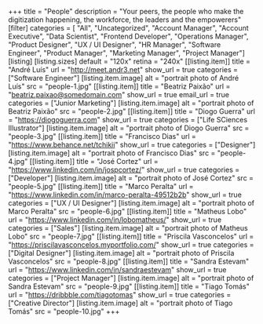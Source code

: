 +++
title = "People"
description = "Your peers, the people who make the digitization happening, the workforce, the leaders and the empowerers"
[filter]
    categories = [
        "All",
        "Uncategorized",
        "Account Manager",
        "Account Executive",
        "Data Scientist",
        "Frontend Developer",
        "Operations Manager",
        "Product Designer",
        "UX / UI Designer",
        "HR Manager",
        "Software Engineer",
        "Product Manager",
        "Marketing Manager",
        "Project Manager"]
[listing]
    [listing.sizes]
        default = "120x"
        retina = "240x"
    [[listing.item]]
        title = "André Luís"
        url = "http://meet.andr3.net"
        show_url = true
        categories = ["Software Engineer"]
        [listing.item.image]
            alt = "portrait photo of André Luís"
            src = "people-1.jpg"
    [[listing.item]]
        title = "Beatriz Paixão"
        url = "beatriz.paixao@somedomain.com"
        show_url = true
        email_url = true
        categories = ["Junior Marketing"]
        [listing.item.image]
            alt = "portrait photo of Beatriz Paixão"
            src = "people-2.jpg"
    [[listing.item]]
        title = "Diogo Guerra"
        url = "https://diogoguerra.com"
        show_url = true
        categories = ["Life SCiences Illustrator"]
        [listing.item.image]
            alt = "portrait photo of Diogo Guerra"
            src = "people-3.jpg"
    [[listing.item]]
        title = "Francisco Dias"
        url = "https://www.behance.net/tchikii"
        show_url = true
        categories = ["Designer"]
        [listing.item.image]
            alt = "portrait photo of Francisco Dias"
            src = "people-4.jpg"
    [[listing.item]]
        title = "José Cortez"
        url = "https://www.linkedin.com/in/jospcortez/"
        show_url = true
        categories = ["Developer"]
        [listing.item.image]
            alt = "portrait photo of José Cortez"
            src = "people-5.jpg"
    [[listing.item]]
        title = "Marco Peralta"
        url = "https://www.linkedin.com/in/marco-peralta-49512b2b"
        show_url = true
        categories = ["UX / UI Designer"]
        [listing.item.image]
            alt = "portrait photo of Marco Peralta"
            src = "people-6.jpg"
    [[listing.item]]
        title = "Matheus Lobo"
        url = "https://www.linkedin.com/in/lobomatheus/"
        show_url = true
        categories = ["Sales"]
        [listing.item.image]
            alt = "portrait photo of Matheus Lobo"
            src = "people-7.jpg"
    [[listing.item]]
        title = "Priscila Vasconcelos"
        url = "https://priscilavasconcelos.myportfolio.com/"
        show_url = true
        categories = ["Digital Designer"]
        [listing.item.image]
            alt = "portrait photo of Priscila Vasconcelos"
            src = "people-8.jpg"
    [[listing.item]]
        title = "Sandra Estevam"
        url = "https://www.linkedin.com/in/sandraestevam"
        show_url = true
        categories = ["Project Manager"]
        [listing.item.image]
            alt = "portrait photo of Sandra Estevam"
            src = "people-9.jpg"
    [[listing.item]]
        title = "Tiago Tomás"
        url = "https://dribbble.com/tiagotomas"
        show_url = true
        categories = ["Creative Director"]
        [listing.item.image]
            alt = "portrait photo of Tiago Tomás"
            src = "people-10.jpg"
+++